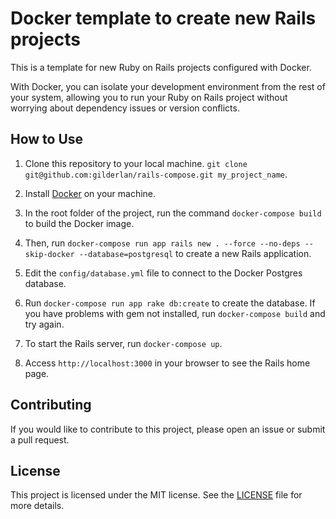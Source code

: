 # Docker template to create new Rails projects

This is a template for new Ruby on Rails projects configured with Docker.

With Docker, you can isolate your development environment from the rest of your system, allowing you to run your Ruby on Rails project without worrying about dependency issues or version conflicts.

## How to Use

1. Clone this repository to your local machine. `git clone git@github.com:gilderlan/rails-compose.git my_project_name`.

2. Install [Docker](https://docs.docker.com/get-docker/) on your machine.

3. In the root folder of the project, run the command `docker-compose build` to build the Docker image.

4. Then, run `docker-compose run app rails new . --force --no-deps --skip-docker --database=postgresql` to create a new Rails application.

5. Edit the `config/database.yml` file to connect to the Docker Postgres database.

6. Run `docker-compose run app rake db:create` to create the database. If you have problems with gem not installed, run `docker-compose build` and try again.

7. To start the Rails server, run `docker-compose up`.

8. Access `http://localhost:3000` in your browser to see the Rails home page.

## Contributing

If you would like to contribute to this project, please open an issue or submit a pull request.

## License

This project is licensed under the MIT license. See the [LICENSE](LICENSE) file for more details.
